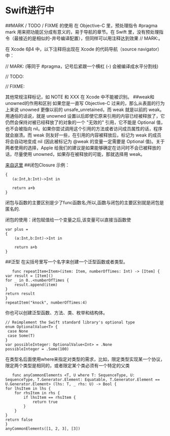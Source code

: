 # Swift进行中
##MARK / TODO / FIXME 的使用
在 Objective-C 里，预处理指令 #pragma mark 用来把功能区分成有意义的，易于导航的章节。在 Swift 里，没有预处理指令（最接近的是相似的-井号编译配置），但同样可以用注释达到效果 // MARK:。

在 Xcode 6β4 中，以下注释将出现在 Xcode 的代码导航（source navigator）中：

// MARK: (等同于 #pragma，记号后紧跟一个横杠 (-) 会被编译成水平分割线)

// TODO:

// FIXME:

其他常规注释标记，如 NOTE 和 XXX 在 Xcode 中不能被识别。
##weak和unowned的作用和区别
如果您是一直写 Objective-C 过来的，那么从表面的行为上来说 unowned 更像以前的 unsafe_unretained，而 weak 就是以前的 weak。用通俗的话说，就是 unowned 设置以后即使它原来引用的内容已经被释放了，它仍然会保持对被已经释放了的对象的一个 "无效的" 引用，它不能是 Optional 值，也不会被指向 nil。如果你尝试调用这个引用的方法或者访问成员属性的话，程序就会崩溃。而 weak 则友好一些，在引用的内容被释放后，标记为 weak 的成员将会自动地变成 nil (因此被标记为 @weak 的变量一定需要是 Optional 值)。关于两者使用的选择，Apple 给我们的建议是如果能够确定在访问时不会已被释放的话，尽量使用 unowned，如果存在被释放的可能，那就选择用 weak。

[来自这里](http://swifter.tips/retain-cycle/)
##闭包Closure
示例：

    {  
       (a:Int,b:Int)->Int in  
  
       return a+b  
    }  
闭包与函数的主要区别是少了func函数名;所以,函数与闭包的主要区别就是闭包是匿名的.

闭包的使用：闭包赋值给一个变量之后,该变量可以直接当函数使

    var plus =  
    {  
        (a:Int,b:Int)->Int in  
  
        return a+b  
    }  

##泛型
在尖括号里写一个名字来创建一个泛型函数或者类型。

       func repeatItem<Item>(item: Item, numberOfTimes: Int) -> [Item] {
    var result = [Item]()
    for _ in 0..<numberOfTimes {
        result.append(item)
    }
    return result
    }
    repeatItem("knock", numberOfTimes:4)
    
你也可以创建泛型函数、方法、类、枚举和结构体。

    // Reimplement the Swift standard library's optional type
    enum OptionalValue<T> {
     case None
     case Some(T)
    }
    var possibleInteger: OptionalValue<Int> = .None
    possibleInteger = .Some(100)
在类型名后面使用where来指定对类型的需求，比如，限定类型实现某一个协议，限定两个类型是相同的，或者限定某个类必须有一个特定的父类

       func anyCommonElements <T, U where T: SequenceType, U: SequenceType, T.Generator.Element: Equatable, T.Generator.Element ==    U.Generator.Element> (lhs: T, _ rhs: U) -> Bool {
    for lhsItem in lhs {
        for rhsItem in rhs {
            if lhsItem == rhsItem {
                return true
            }
        }
    }
    return false
    }
    anyCommonElements([1, 2, 3], [3])




